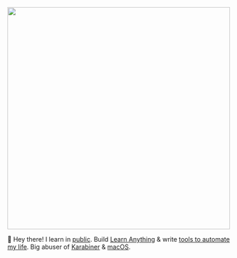 <img width="500" heigth="500" src="https://assets.merveilles.town/media_attachments/files/000/852/844/original/e8f82a4ccddd9adb.jpg"></img>

👋 Hey there! I learn in [public](https://wiki.nikitavoloboev.xyz). Build [Learn Anything](https://learn-anything.xyz) & write [tools to automate my life](https://wiki.nikitavoloboev.xyz/sharing/my-github). Big abuser of [Karabiner](https://github.com/nikitavoloboev/dotfiles) & [macOS](https://github.com/nikitavoloboev/my-mac-os).
